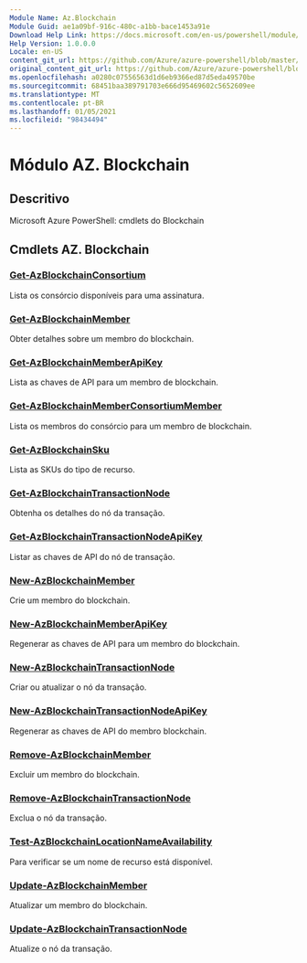 ```yaml
---
Module Name: Az.Blockchain
Module Guid: ae1a09bf-916c-480c-a1bb-bace1453a91e
Download Help Link: https://docs.microsoft.com/en-us/powershell/module/az.blockchain
Help Version: 1.0.0.0
Locale: en-US
content_git_url: https://github.com/Azure/azure-powershell/blob/master/src/Blockchain/help/Az.Blockchain.md
original_content_git_url: https://github.com/Azure/azure-powershell/blob/master/src/Blockchain/help/Az.Blockchain.md
ms.openlocfilehash: a0280c07556563d1d6eb9366ed87d5eda49570be
ms.sourcegitcommit: 68451baa389791703e666d95469602c5652609ee
ms.translationtype: MT
ms.contentlocale: pt-BR
ms.lasthandoff: 01/05/2021
ms.locfileid: "98434494"
---
```

# Módulo AZ. Blockchain
## Descritivo
Microsoft Azure PowerShell: cmdlets do Blockchain

## Cmdlets AZ. Blockchain
### [Get-AzBlockchainConsortium](Get-AzBlockchainConsortium.md)
Lista os consórcio disponíveis para uma assinatura.

### [Get-AzBlockchainMember](Get-AzBlockchainMember.md)
Obter detalhes sobre um membro do blockchain.

### [Get-AzBlockchainMemberApiKey](Get-AzBlockchainMemberApiKey.md)
Lista as chaves de API para um membro de blockchain.

### [Get-AzBlockchainMemberConsortiumMember](Get-AzBlockchainMemberConsortiumMember.md)
Lista os membros do consórcio para um membro de blockchain.

### [Get-AzBlockchainSku](Get-AzBlockchainSku.md)
Lista as SKUs do tipo de recurso.

### [Get-AzBlockchainTransactionNode](Get-AzBlockchainTransactionNode.md)
Obtenha os detalhes do nó da transação.

### [Get-AzBlockchainTransactionNodeApiKey](Get-AzBlockchainTransactionNodeApiKey.md)
Listar as chaves de API do nó de transação.

### [New-AzBlockchainMember](New-AzBlockchainMember.md)
Crie um membro do blockchain.

### [New-AzBlockchainMemberApiKey](New-AzBlockchainMemberApiKey.md)
Regenerar as chaves de API para um membro do blockchain.

### [New-AzBlockchainTransactionNode](New-AzBlockchainTransactionNode.md)
Criar ou atualizar o nó da transação.

### [New-AzBlockchainTransactionNodeApiKey](New-AzBlockchainTransactionNodeApiKey.md)
Regenerar as chaves de API do membro blockchain.

### [Remove-AzBlockchainMember](Remove-AzBlockchainMember.md)
Excluir um membro do blockchain.

### [Remove-AzBlockchainTransactionNode](Remove-AzBlockchainTransactionNode.md)
Exclua o nó da transação.

### [Test-AzBlockchainLocationNameAvailability](Test-AzBlockchainLocationNameAvailability.md)
Para verificar se um nome de recurso está disponível.

### [Update-AzBlockchainMember](Update-AzBlockchainMember.md)
Atualizar um membro do blockchain.

### [Update-AzBlockchainTransactionNode](Update-AzBlockchainTransactionNode.md)
Atualize o nó da transação.


